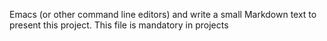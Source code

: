Emacs (or other command line editors) and write a small Markdown text to present this project. This file is mandatory in projects
